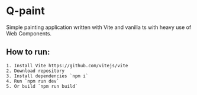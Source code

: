 # Q-paint

Simple painting application written with Vite and vanilla ts with heavy use of Web Components.

## How to run:

    1. Install Vite https://github.com/vitejs/vite
    2. Download repository
    3. Install dependencies `npm i`
    4. Run `npm run dev`
    5. Or build `npm run build`
